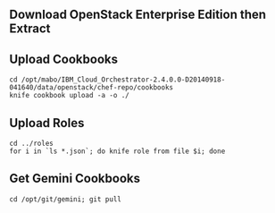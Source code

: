 ## Download OpenStack Enterprise Edition then Extract

## Upload Cookbooks

	cd /opt/mabo/IBM_Cloud_Orchestrator-2.4.0.0-D20140918-041640/data/openstack/chef-repo/cookbooks
	knife cookbook upload -a -o ./

## Upload Roles

	cd ../roles
	for i in `ls *.json`; do knife role from file $i; done

## Get Gemini Cookbooks
	
	cd /opt/git/gemini; git pull
